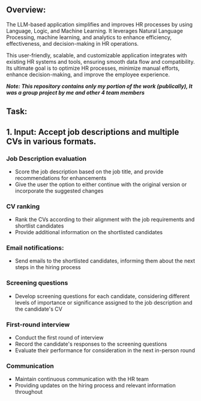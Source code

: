 ## Overview:

The LLM-based application simplifies and improves HR processes by using Language, Logic, and Machine Learning. It leverages Natural Language Processing, machine learning, and analytics to enhance efficiency, effectiveness, and decision-making in HR operations.

This user-friendly, scalable, and customizable application integrates with existing HR systems and tools, ensuring smooth data flow and compatibility. Its ultimate goal is to optimize HR processes, minimize manual efforts, enhance decision-making, and improve the employee experience.

**_Note: This repository contains only my portion of the work (publically), It was a group project by me and other 4 team members_**

## Task:

## 1. Input: Accept job descriptions and multiple CVs in various formats.

### **Job Description evaluation**
- Score the job description based on the job title, and provide recommendations for enhancements
- Give the user the option to either continue with the original version or incorporate the suggested changes

### **CV ranking**
- Rank the CVs according to their alignment with the job requirements and shortlist candidates
- Provide additional information on the shortlisted candidates

### **Email notifications:**
- Send emails to the shortlisted candidates, informing them about the next steps in the hiring process

### **Screening questions**
- Develop screening questions for each candidate, considering different levels of importance or significance assigned to the job description and the candidate's CV

### **First-round interview**
- Conduct the first round of interview
- Record the candidate's responses to the screening questions
- Evaluate their performance for consideration in the next in-person round

### **Communication**
- Maintain continuous communication with the HR team
- Providing updates on the hiring process and relevant information throughout
